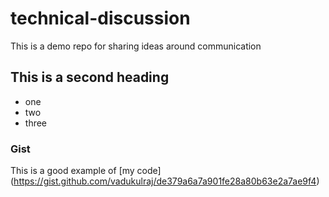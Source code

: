 # technical-discussion
This is a demo repo for sharing ideas around communication


## This is a second heading

* one
*  two
*  three

### Gist

This is a good example of [my code] (https://gist.github.com/vadukulraj/de379a6a7a901fe28a80b63e2a7ae9f4)

